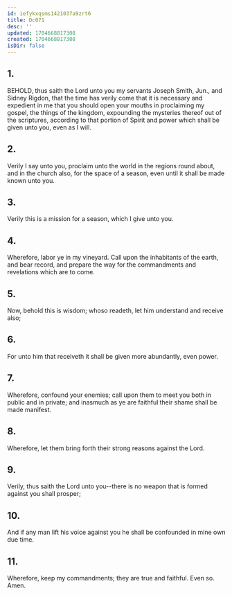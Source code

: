 ```yaml
---
id: iefykxqsms1421037a9zrt6
title: Dc071
desc: ''
updated: 1704668817308
created: 1704668817308
isDir: false
---
```

## 1.
BEHOLD, thus saith the Lord unto you my servants Joseph Smith, Jun., and Sidney Rigdon, that the time has verily come that it is necessary and expedient in me that you should open your mouths in proclaiming my gospel, the things of the kingdom, expounding the mysteries thereof out of the scriptures, according to that portion of Spirit and power which shall be given unto you, even as I will.
## 2.
Verily I say unto you, proclaim unto the world in the regions round about, and in the church also, for the space of a season, even until it shall be made known unto you.
## 3.
Verily this is a mission for a season, which I give unto you.
## 4.
Wherefore, labor ye in my vineyard. Call upon the inhabitants of the earth, and bear record, and prepare the way for the commandments and revelations which are to come.
## 5.
Now, behold this is wisdom; whoso readeth, let him understand and receive also;
## 6.
For unto him that receiveth it shall be given more abundantly, even power.
## 7.
Wherefore, confound your enemies; call upon them to meet you both in public and in private; and inasmuch as ye are faithful their shame shall be made manifest.
## 8.
Wherefore, let them bring forth their strong reasons against the Lord.
## 9.
Verily, thus saith the Lord unto you--there is no weapon that is formed against you shall prosper;
## 10.
And if any man lift his voice against you he shall be confounded in mine own due time.
## 11.
Wherefore, keep my commandments; they are true and faithful. Even so. Amen.
